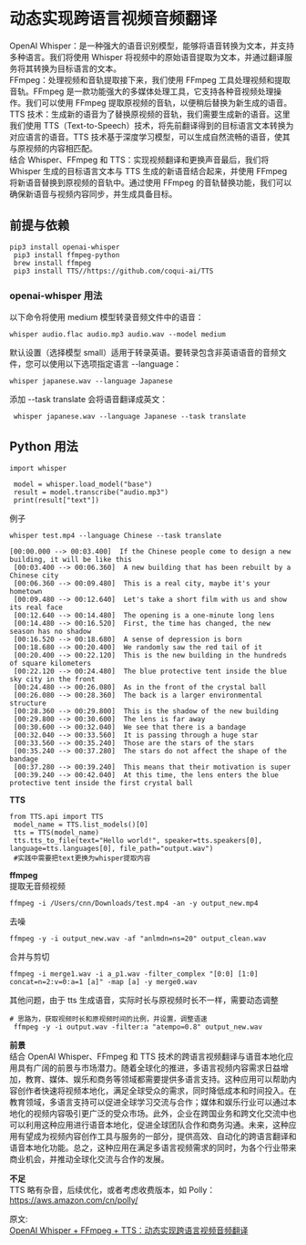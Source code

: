 # 动态实现跨语言视频音频翻译
OpenAI Whisper：是一种强大的语音识别模型，能够将语音转换为文本，并支持多种语言。我们将使用 Whisper 将视频中的原始语音提取为文本，并通过翻译服务将其转换为目标语言的文本。  
FFmpeg：处理视频和音轨提取接下来，我们使用 FFmpeg 工具处理视频和提取音轨。FFmpeg 是一款功能强大的多媒体处理工具，它支持各种音视频处理操作。我们可以使用 FFmpeg 提取原视频的音轨，以便稍后替换为新生成的语音。  
TTS 技术：生成新的语音为了替换原视频的音轨，我们需要生成新的语音。这里我们使用 TTS（Text-to-Speech）技术，将先前翻译得到的目标语言文本转换为对应语言的语音。TTS 技术基于深度学习模型，可以生成自然流畅的语音，使其与原视频的内容相匹配。  
结合 Whisper、FFmpeg 和 TTS：实现视频翻译和更换声音最后，我们将 Whisper 生成的目标语言文本与 TTS 生成的新语音结合起来，并使用 FFmpeg 将新语音替换到原视频的音轨中。通过使用 FFmpeg 的音轨替换功能，我们可以确保新语音与视频内容同步，并生成具备目标。  

## 前提与依赖
``` 
pip3 install openai-whisper
 pip3 install ffmpeg-python
 brew install ffmpeg
 pip3 install TTS//https://github.com/coqui-ai/TTS
```

### openai-whisper 用法
以下命令将使用 medium 模型转录音频文件中的语音：  
``` 
whisper audio.flac audio.mp3 audio.wav --model medium
```
默认设置（选择模型 small）适用于转录英语。要转录包含非英语语音的音频文件，您可以使用以下选项指定语言 --language：  
``` 
whisper japanese.wav --language Japanese
```
添加 --task translate 会将语音翻译成英文：  
``` 
 whisper japanese.wav --language Japanese --task translate
```

## Python 用法
``` 
import whisper

 model = whisper.load_model("base")
 result = model.transcribe("audio.mp3")
 print(result["text"])
```
例子  
``` 
whisper test.mp4 --language Chinese --task translate

[00:00.000 --> 00:03.400]  If the Chinese people come to design a new building, it will be like this
 [00:03.400 --> 00:06.360]  A new building that has been rebuilt by a Chinese city
 [00:06.360 --> 00:09.480]  This is a real city, maybe it's your hometown
 [00:09.480 --> 00:12.640]  Let's take a short film with us and show its real face
 [00:12.640 --> 00:14.480]  The opening is a one-minute long lens
 [00:14.480 --> 00:16.520]  First, the time has changed, the new season has no shadow
 [00:16.520 --> 00:18.680]  A sense of depression is born
 [00:18.680 --> 00:20.400]  We randomly saw the red tail of it
 [00:20.400 --> 00:22.120]  This is the new building in the hundreds of square kilometers
 [00:22.120 --> 00:24.480]  The blue protective tent inside the blue sky city in the front
 [00:24.480 --> 00:26.080]  As in the front of the crystal ball
 [00:26.080 --> 00:28.360]  The back is a larger environmental structure
 [00:28.360 --> 00:29.800]  This is the shadow of the new building
 [00:29.800 --> 00:30.600]  The lens is far away
 [00:30.600 --> 00:32.040]  We see that there is a bandage
 [00:32.040 --> 00:33.560]  It is passing through a huge star
 [00:33.560 --> 00:35.240]  Those are the stars of the stars
 [00:35.240 --> 00:37.280]  The stars do not affect the shape of the bandage
 [00:37.280 --> 00:39.240]  This means that their motivation is super
 [00:39.240 --> 00:42.040]  At this time, the lens enters the blue protective tent inside the first crystal ball
```
**TTS**  
``` 
from TTS.api import TTS
 model_name = TTS.list_models()[0]
 tts = TTS(model_name)
 tts.tts_to_file(text="Hello world!", speaker=tts.speakers[0], language=tts.languages[0], file_path="output.wav")
 #实践中需要把text更换为whisper提取内容
```
**ffmpeg**  
提取无音频视频
``` 
ffmpeg -i /Users/cnn/Downloads/test.mp4 -an -y output_new.mp4
```
去噪
``` 
ffmpeg -y -i output_new.wav -af "anlmdn=ns=20" output_clean.wav
```
合并与剪切  
``` 
ffmpeg -i merge1.wav -i a_p1.wav -filter_complex "[0:0] [1:0] concat=n=2:v=0:a=1 [a]" -map [a] -y merge0.wav
```
其他问题，由于 tts 生成语音，实际时长与原视频时长不一样，需要动态调整
``` 
# 思路为，获取视频时长和原视频时间的比例，并设置，调整语速
 ffmpeg -y -i output.wav -filter:a "atempo=0.8" output_new.wav
```

**前景**  
结合 OpenAI Whisper、FFmpeg 和 TTS 技术的跨语言视频翻译与语音本地化应用具有广阔的前景与市场潜力。随着全球化的推进，多语言视频内容需求日益增加，教育、媒体、娱乐和商务等领域都需要提供多语言支持。这种应用可以帮助内容创作者快速将视频本地化，满足全球受众的需求，同时降低成本和时间投入。在教育领域，多语言支持可以促进全球学习交流与合作；媒体和娱乐行业可以通过本地化的视频内容吸引更广泛的受众市场。此外，企业在跨国业务和跨文化交流中也可以利用这种应用进行语音本地化，促进全球团队合作和商务沟通。未来，这种应用有望成为视频内容创作工具与服务的一部分，提供高效、自动化的跨语言翻译和语音本地化功能。总之，这种应用在满足多语言视频需求的同时，为各个行业带来商业机会，并推动全球化交流与合作的发展。

**不足**  
TTS 略有杂音，后续优化，或者考虑收费版本，如 Polly：https://aws.amazon.com/cn/polly/

原文:  
[OpenAI Whisper + FFmpeg + TTS：动态实现跨语言视频音频翻译](https://mp.weixin.qq.com/s/DqJNx0TQZc7YlVilRbkUbA)
